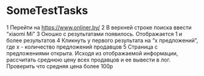 # SomeTestTasks
1 Перейти на https://www.onliner.by/
2 В верхней строке поиска ввести “xiaomi Mi”
3 Окошко с результатами появилось. Отображается 1 и более результатов
4 Кликнуть у первого результата на “х предложений”, где х - количество предложений продавцов
5 Страница с предложениями открыта.
Исходя из отображаемой информации, рассчитать среднюю цену всех продавцов и ее вывести в лог.
Проверить что средняя цена более 100р

